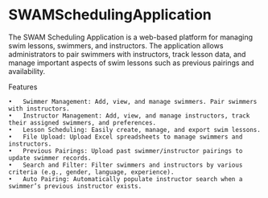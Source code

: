 # SWAMSchedulingApplication
The SWAM Scheduling Application is a web-based platform for managing swim lessons, swimmers, and instructors. The application allows administrators to pair swimmers with instructors, track lesson data, and manage important aspects of swim lessons such as previous pairings and availability.

Features

	•	Swimmer Management: Add, view, and manage swimmers. Pair swimmers with instructors.
	•	Instructor Management: Add, view, and manage instructors, track their assigned swimmers, and preferences.
	•	Lesson Scheduling: Easily create, manage, and export swim lessons.
	•	File Upload: Upload Excel spreadsheets to manage swimmers and instructors.
	•	Previous Pairings: Upload past swimmer/instructor pairings to update swimmer records.
	•	Search and Filter: Filter swimmers and instructors by various criteria (e.g., gender, language, experience).
	•	Auto Pairing: Automatically populate instructor search when a swimmer’s previous instructor exists.







